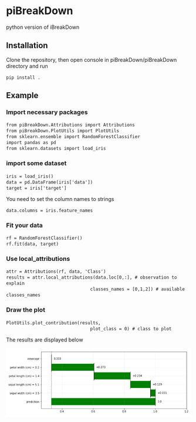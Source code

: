 # piBreakDown
python version of iBreakDown

## Installation

Clone the repository, then open console in piBreakDown/piBreakDown directory and run

```
pip install . 
```

## Example

### Import necessary packages

```
from piBreakDown.Attributions import Attributions
from piBreakDown.PlotUtils import PlotUtils
from sklearn.ensemble import RandomForestClassifier
import pandas as pd
from sklearn.datasets import load_iris
```

### import some dataset

```
iris = load_iris()
data = pd.DataFrame(iris['data'])
target = iris['target']
```

You need to set the column names to strings

```
data.columns = iris.feature_names
```

### Fit your data

```
rf = RandomForestClassifier()
rf.fit(data, target)
```

### Use local_attributions

```
attr = Attributions(rf, data, 'Class')
results = attr.local_attributions(data.loc[0,:], # observation to explain
                                classes_names = [0,1,2]) # available classes_names
```

### Draw the plot

```
PlotUtils.plot_contribution(results, 
                                plot_class = 0) # class to plot
```

The results are displayed below

![images/example_iris.png](images/example_iris.png)